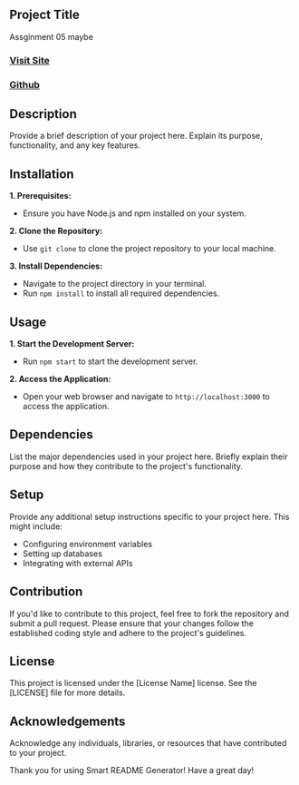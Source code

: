 ## Project Title

Assginment 05 maybe
### [Visit Site](https://shehab097.github.io/ncc-web-assignment-06--maybe-/ "Visit Site") 
### [Github](https://github.com/shehab097 "Github")




## Description

Provide a brief description of your project here. Explain its purpose, functionality, and any key features.

## Installation

**1. Prerequisites:**
- Ensure you have Node.js and npm installed on your system.

**2. Clone the Repository:**
- Use `git clone` to clone the project repository to your local machine.

**3. Install Dependencies:**
- Navigate to the project directory in your terminal.
- Run `npm install` to install all required dependencies.

## Usage

**1. Start the Development Server:**
- Run `npm start` to start the development server.

**2. Access the Application:**
- Open your web browser and navigate to `http://localhost:3000` to access the application.

## Dependencies

List the major dependencies used in your project here. Briefly explain their purpose and how they contribute to the project's functionality.

## Setup

Provide any additional setup instructions specific to your project here. This might include:

- Configuring environment variables
- Setting up databases
- Integrating with external APIs

## Contribution

If you'd like to contribute to this project, feel free to fork the repository and submit a pull request. Please ensure that your changes follow the established coding style and adhere to the project's guidelines.

## License

This project is licensed under the [License Name] license. See the [LICENSE] file for more details.

## Acknowledgements

Acknowledge any individuals, libraries, or resources that have contributed to your project.

Thank you for using Smart README Generator! Have a great day! 
